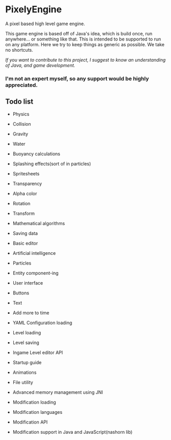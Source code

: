 # PixelyEngine
A pixel based high level game engine.

This game engine is based off of Java's idea, which is build once, run anywhere... or something like that.
This is intended to be supported to run on any platform.
Here we try to keep things as generic as possible. We take no shortcuts.


*If you want to contribute to this project, I suggest to know an understanding of Java, and game development.*
### I'm not an expert myself, so any support would be highly appreciated.

## Todo list

* Physics
* Collision
* Gravity
* Water
* Buoyancy calculations
* Splashing effects(sort of in particles)
	
* Spritesheets
* Transparency
* Alpha color
* Rotation
* Transform
* Mathematical algorithms
* Saving data
* Basic editor
* Artificial intelligence
* Particles
* Entity component-ing
* User interface
* Buttons
* Text
* Add more to time
* YAML Configuration loading
	
* Level loading
* Level saving
* Ingame Level editor API
	
* Startup guide
* Animations
* File utility
* Advanced memory management using JNI
* Modification loading
* Modification languages
* Modification API
* Modification support in Java and JavaScript(nashorn lib)
